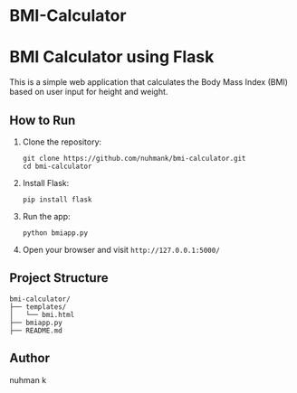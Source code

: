 # BMI-Calculator

# BMI Calculator using Flask

This is a simple web application that calculates the Body Mass Index (BMI) based on user input for height and weight.

## How to Run

1. Clone the repository:
   ```
   git clone https://github.com/nuhmank/bmi-calculator.git
   cd bmi-calculator
   ```

2. Install Flask:
   ```
   pip install flask
   ```

3. Run the app:
   ```
   python bmiapp.py
   ```

4. Open your browser and visit `http://127.0.0.1:5000/`

## Project Structure

```
bmi-calculator/
├── templates/
│   └── bmi.html
├── bmiapp.py
├── README.md
```

## Author

nuhman k

